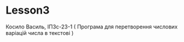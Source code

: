 # Lesson3
Косило Василь, ІПЗс-23-1 ( Програма для перетворення числових варіацій числа в текстові )
